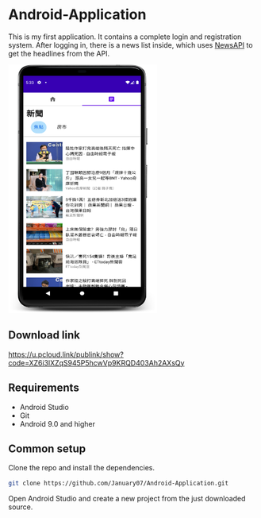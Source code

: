 # Android-Application
This is my first application. It contains a complete login and registration system. After logging in, there is a news list inside, which uses [NewsAPI](https://newsapi.org/) to get the headlines from the API.

<img alt="News" height="500px" width="300px" src="assets/news.png" />

## Download link
<https://u.pcloud.link/publink/show?code=XZ6i3lXZqS945P5hcwVp9KRQD403Ah2AXsQy>

## Requirements

* Android Studio
* Git
* Android 9.0 and higher

## Common setup

Clone the repo and install the dependencies.

```bash
git clone https://github.com/January07/Android-Application.git
```

Open Android Studio and create a new project from the just downloaded source.